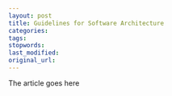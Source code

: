 ```yaml
---
layout: post
title: Guidelines for Software Architecture
categories:
tags:
stopwords:
last_modified:
original_url: 
---
```


The article goes here

